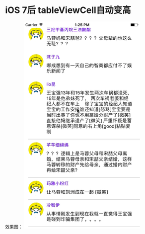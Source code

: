 # iOS 7后 tableViewCell自动变高
效果图：
![image](https://github.com/DeadRabbit2016/tableViewCellAutoHight/blob/master/comment.gif)
